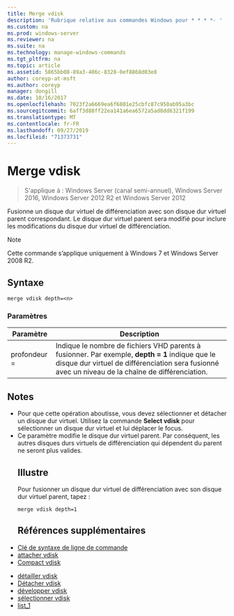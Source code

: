 ```yaml
---
title: Merge vdisk
description: 'Rubrique relative aux commandes Windows pour * * * *- '
ms.custom: na
ms.prod: windows-server
ms.reviewer: na
ms.suite: na
ms.technology: manage-windows-commands
ms.tgt_pltfrm: na
ms.topic: article
ms.assetid: 5865bb08-89a3-406c-8328-0ef8868d03e8
author: coreyp-at-msft
ms.author: coreyp
manager: dongill
ms.date: 10/16/2017
ms.openlocfilehash: 7023f2a6669ea6f6801e25cbfc87c950ab95a3bc
ms.sourcegitcommit: 6aff3d88ff22ea141a6ea6572a5ad8dd6321f199
ms.translationtype: MT
ms.contentlocale: fr-FR
ms.lasthandoff: 09/27/2019
ms.locfileid: "71373731"
---
```

# <a name="merge-vdisk"></a>Merge vdisk

>S'applique à : Windows Server (canal semi-annuel), Windows Server 2016, Windows Server 2012 R2 et Windows Server 2012

Fusionne un disque dur virtuel de différenciation avec son disque dur virtuel parent correspondant. Le disque dur virtuel parent sera modifié pour inclure les modifications du disque dur virtuel de différenciation.
> [!NOTE]
> Cette commande s’applique uniquement à Windows 7 et Windows Server 2008 R2.
> ## <a name="syntax"></a>Syntaxe
> ```
> merge vdisk depth=<n>
> ```
> ### <a name="parameters"></a>Paramètres
> 
> | Paramètre |                                                                                    Description                                                                                    |
> |-----------|-----------------------------------------------------------------------------------------------------------------------------------------------------------------------------------|
> | profondeur = <n> | Indique le nombre de fichiers VHD parents à fusionner. Par exemple, **depth = 1** indique que le disque dur virtuel de différenciation sera fusionné avec un niveau de la chaîne de différenciation. |
> 
> ## <a name="remarks"></a>Notes
> - Pour que cette opération aboutisse, vous devez sélectionner et détacher un disque dur virtuel. Utilisez la commande **Select vdisk** pour sélectionner un disque dur virtuel et lui déplacer le focus.
> - Ce paramètre modifie le disque dur virtuel parent. Par conséquent, les autres disques durs virtuels de différenciation qui dépendent du parent ne seront plus valides.
>   ## <a name="BKMK_Examples"></a>Illustre
>   Pour fusionner un disque dur virtuel de différenciation avec son disque dur virtuel parent, tapez :
>   ```
>   merge vdisk depth=1
>   ```
>   ## <a name="additional-references"></a>Références supplémentaires
> - [Clé de syntaxe de ligne de commande](command-line-syntax-key.md)
> - [attacher vdisk](attach-vdisk.md)
> - [Compact vdisk](compact-vdisk.md)

-   [détailler vdisk](detail-vdisk.md)
-   [Détacher vdisk](detach-vdisk.md)
-   [développer vdisk](expand-vdisk.md)
-   [sélectionner vdisk](select-vdisk.md)
-   [list_1](list_1.md)
